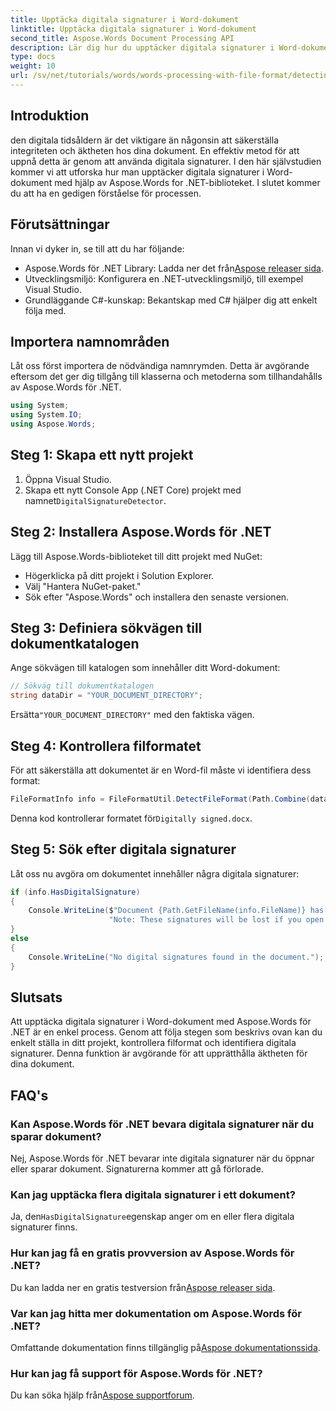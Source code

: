 ```yaml
---
title: Upptäcka digitala signaturer i Word-dokument
linktitle: Upptäcka digitala signaturer i Word-dokument
second_title: Aspose.Words Document Processing API
description: Lär dig hur du upptäcker digitala signaturer i Word-dokument med Aspose.Words för .NET-biblioteket. Den här omfattande handledningen täcker allt från projektinställning till att söka efter digitala signaturer.
type: docs
weight: 10
url: /sv/net/tutorials/words/words-processing-with-file-format/detecting-digital-signatures/
---
```

## Introduktion

den digitala tidsåldern är det viktigare än någonsin att säkerställa integriteten och äktheten hos dina dokument. En effektiv metod för att uppnå detta är genom att använda digitala signaturer. I den här självstudien kommer vi att utforska hur man upptäcker digitala signaturer i Word-dokument med hjälp av Aspose.Words for .NET-biblioteket. I slutet kommer du att ha en gedigen förståelse för processen.

## Förutsättningar

Innan vi dyker in, se till att du har följande:

-  Aspose.Words för .NET Library: Ladda ner det från[Aspose releaser sida](https://releases.aspose.com/words/net/).
- Utvecklingsmiljö: Konfigurera en .NET-utvecklingsmiljö, till exempel Visual Studio.
- Grundläggande C#-kunskap: Bekantskap med C# hjälper dig att enkelt följa med.

## Importera namnområden

Låt oss först importera de nödvändiga namnrymden. Detta är avgörande eftersom det ger dig tillgång till klasserna och metoderna som tillhandahålls av Aspose.Words för .NET.

```csharp
using System;
using System.IO;
using Aspose.Words;
```

## Steg 1: Skapa ett nytt projekt

1. Öppna Visual Studio.
2.  Skapa ett nytt Console App (.NET Core) projekt med namnet`DigitalSignatureDetector`.

## Steg 2: Installera Aspose.Words för .NET

Lägg till Aspose.Words-biblioteket till ditt projekt med NuGet:

- Högerklicka på ditt projekt i Solution Explorer.
- Välj "Hantera NuGet-paket."
- Sök efter "Aspose.Words" och installera den senaste versionen.

## Steg 3: Definiera sökvägen till dokumentkatalogen

Ange sökvägen till katalogen som innehåller ditt Word-dokument:

```csharp
// Sökväg till dokumentkatalogen
string dataDir = "YOUR_DOCUMENT_DIRECTORY";
```

 Ersätta`"YOUR_DOCUMENT_DIRECTORY"` med den faktiska vägen.

## Steg 4: Kontrollera filformatet

För att säkerställa att dokumentet är en Word-fil måste vi identifiera dess format:

```csharp
FileFormatInfo info = FileFormatUtil.DetectFileFormat(Path.Combine(dataDir, "Digitally signed.docx"));
```

 Denna kod kontrollerar formatet för`Digitally signed.docx`.

## Steg 5: Sök efter digitala signaturer

Låt oss nu avgöra om dokumentet innehåller några digitala signaturer:

```csharp
if (info.HasDigitalSignature)
{
    Console.WriteLine($"Document {Path.GetFileName(info.FileName)} has digital signatures. " +
                      "Note: These signatures will be lost if you open or save this document with Aspose.Words.");
}
else
{
    Console.WriteLine("No digital signatures found in the document.");
}
```

## Slutsats

Att upptäcka digitala signaturer i Word-dokument med Aspose.Words för .NET är en enkel process. Genom att följa stegen som beskrivs ovan kan du enkelt ställa in ditt projekt, kontrollera filformat och identifiera digitala signaturer. Denna funktion är avgörande för att upprätthålla äktheten för dina dokument.

## FAQ's

### Kan Aspose.Words för .NET bevara digitala signaturer när du sparar dokument?

Nej, Aspose.Words för .NET bevarar inte digitala signaturer när du öppnar eller sparar dokument. Signaturerna kommer att gå förlorade.

### Kan jag upptäcka flera digitala signaturer i ett dokument?

 Ja, den`HasDigitalSignature`egenskap anger om en eller flera digitala signaturer finns.

### Hur kan jag få en gratis provversion av Aspose.Words för .NET?

 Du kan ladda ner en gratis testversion från[Aspose releaser sida](https://releases.aspose.com/).

### Var kan jag hitta mer dokumentation om Aspose.Words för .NET?

 Omfattande dokumentation finns tillgänglig på[Aspose dokumentationssida](https://reference.aspose.com/words/net/).

### Hur kan jag få support för Aspose.Words för .NET?

 Du kan söka hjälp från[Aspose supportforum](https://forum.aspose.com/c/words/8).